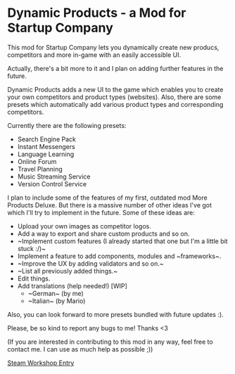 # Dynamic Products - a Mod for Startup Company
This mod for Startup Company lets you dynamically create new producs, competitors and more in-game with an easily accessible UI.

Actually, there's a bit more to it and I plan on adding further features in the future.

Dynamic Products adds a new UI to the game which enables you to create your own competitors and product types (websites). Also, there are some presets which automatically add various product types and corresponding competitors.

Currently there are the following presets:
* Search Engine Pack
* Instant Messengers
* Language Learning
* Online Forum
* Travel Planning
* Music Streaming Service
* Version Control Service

I plan to include some of the features of my first, outdated mod More Products Deluxe. But there is a massive number of other ideas I've got which I'll try to implement in the future. Some of these ideas are:

* Upload your own images as competitor logos.
* Add a way to export and share custom products and so on.
* ~Implement custom features (I already started that one but I'm a little bit stuck :/)~
* Implement a feature to add components, modules and ~frameworks~.
* ~Improve the UX by adding validators and so on.~
* ~List all previously added things.~
* Edit things.
* Add translations (help needed!) [WIP]
  * ~German~ (by me)
  * ~Italian~ (by Mario)

Also, you can look forward to more presets bundled with future updates :).

Please, be so kind to report any bugs to me! Thanks <3

(If you are interested in contributing to this mod in any way, feel free to contact me. I can use as much help as possible ;))

[Steam Workshop Entry](https://steamcommunity.com/sharedfiles/filedetails/?id=2066728883)
